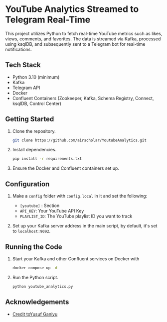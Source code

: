 # YouTube Analytics Streamed to Telegram Real-Time

This project utilizes Python to fetch real-time YouTube metrics such as likes, views, comments, and favorites. The data is streamed via Kafka, processed using ksqlDB, and subsequently sent to a Telegram bot for real-time notifications.

## Tech Stack

- Python 3.10 (minimum)
- Kafka
- Telegram API
- Docker
- Confluent Containers (Zookeeper, Kafka, Schema Registry, Connect, ksqlDB, Control Center)

## Getting Started

1. Clone the repository.
   ```bash
   git clone https://github.com/airscholar/YoutubeAnalytics.git
   ```

2. Install dependencies.
   ```bash
   pip install -r requirements.txt
   ```

3. Ensure the Docker and Confluent containers set up.

## Configuration

1. Make a `config` folder with `config.local` in it and set the following:
    - `[youtube]` : Section
    - `API_KEY`: Your YouTube API Key
    - `PLAYLIST_ID`: The YouTube playlist ID you want to track

2. Set up your Kafka server address in the main script, by default, it's set to `localhost:9092`.

## Running the Code

1. Start your Kafka and other Confluent services on Docker with
   ```bash
   docker compose up -d
   ``` 
2. Run the Python script.
    ```bash
    python youtube_analytics.py
    ```
## Acknowledgements
 - [Credit toYusuf Ganiyu](https://github.com/airscholar)